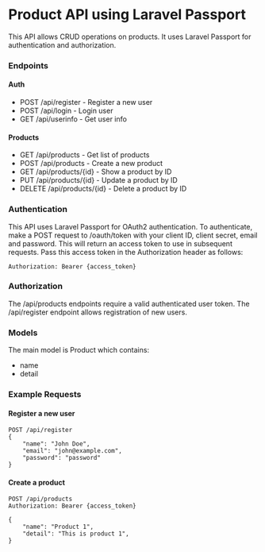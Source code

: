 # Product API using Laravel Passport
This API allows CRUD operations on products. It uses Laravel Passport for authentication and authorization.

### Endpoints

#### Auth
- POST /api/register - Register a new user
- POST /api/login - Login user
- GET /api/userinfo - Get user info


#### Products
- GET /api/products - Get list of products
- POST /api/products - Create a new product
- GET /api/products/{id} - Show a product by ID
- PUT /api/products/{id} - Update a product by ID
- DELETE /api/products/{id} - Delete a product by ID
### Authentication
This API uses Laravel Passport for OAuth2 authentication.
To authenticate, make a POST request to /oauth/token with your client ID, client secret, email and password. This will return an access token to use in subsequent requests.
Pass this access token in the Authorization header as follows:
```
Authorization: Bearer {access_token}
```
### Authorization
The /api/products endpoints require a valid authenticated user token.
The /api/register endpoint allows registration of new users.
### Models
The main model is Product which contains:
- name
- detail

### Example Requests
#### Register a new user
```
POST /api/register
{
    "name": "John Doe",
    "email": "john@example.com",
    "password": "password"
}
```
#### Create a product
```
POST /api/products
Authorization: Bearer {access_token}

{
    "name": "Product 1",
    "detail": "This is product 1", 
}
```
